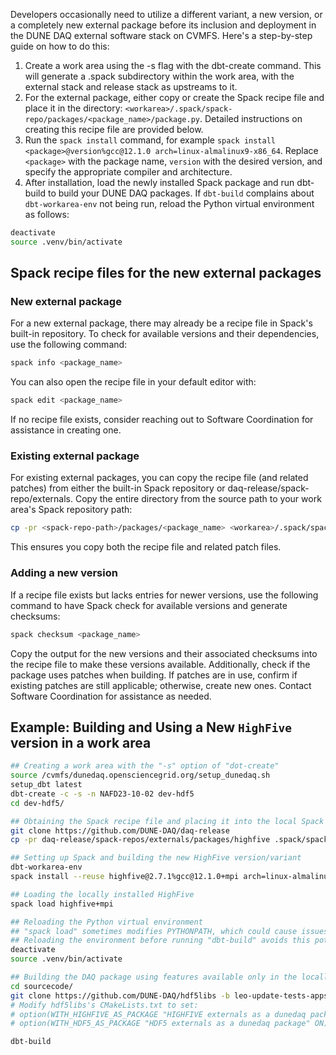 Developers occasionally need to utilize a different variant, a new version, or a completely new external package before its inclusion and deployment in the DUNE DAQ external software stack on CVMFS. Here's a step-by-step guide on how to do this:

1. Create a work area using the -s flag with the dbt-create command. This will generate a .spack subdirectory within the work area, with the external stack and release stack as upstreams to it.
2. For the external package, either copy or create the Spack recipe file and place it in the directory:
`<workarea>/.spack/spack-repo/packages/<package_name>/package.py`. Detailed instructions on creating this recipe file are provided below.
3. Run the `spack install` command, for example `spack install <package>@version%gcc@12.1.0 arch=linux-almalinux9-x86_64`. Replace `<package>` with the package name, `version` with the desired version, and specify the appropriate compiler and architecture.
4. After installation, load the newly installed Spack package and run dbt-build to build your DUNE DAQ packages. If `dbt-build` complains about `dbt-workarea-env` not being run, reload the Python virtual environment as follows:
```bash
deactivate
source .venv/bin/activate
```

## Spack recipe files for the new external packages

### New external package

For a new external package, there may already be a recipe file in Spack's built-in repository. To check for available versions and their dependencies, use the following command:
```bash
spack info <package_name>
```
You can also open the recipe file in your default editor with:
```bash
spack edit <package_name>
```
If no recipe file exists, consider reaching out to Software Coordination for assistance in creating one.

### Existing external package

For existing external packages, you can copy the recipe file (and related patches) from either the built-in Spack repository or daq-release/spack-repo/externals. Copy the entire directory from the source path to your work area's Spack repository path:
```bash
cp -pr <spack-repo-path>/packages/<package_name> <workarea>/.spack/spack-repo/packages/<package_name>
```
This ensures you copy both the recipe file and related patch files.

### Adding a new version

If a recipe file exists but lacks entries for newer versions, use the following command to have Spack check for available versions and generate checksums:

```bash
spack checksum <package_name>
```

Copy the output for the new versions and their associated checksums into the recipe file to make these versions available. Additionally, check if the package uses patches when building. If patches are in use, confirm if existing patches are still applicable; otherwise, create new ones. Contact Software Coordination for assistance as needed.

## Example: Building and Using a New `HighFive` version in a work area

```bash
## Creating a work area with the "-s" option of "dot-create"
source /cvmfs/dunedaq.opensciencegrid.org/setup_dunedaq.sh
setup_dbt latest
dbt-create -c -s -n NAFD23-10-02 dev-hdf5
cd dev-hdf5/

## Obtaining the Spack recipe file and placing it into the local Spack repository
git clone https://github.com/DUNE-DAQ/daq-release
cp -pr daq-release/spack-repos/externals/packages/highfive .spack/spack-repo/packages/

## Setting up Spack and building the new HighFive version/variant
dbt-workarea-env
spack install --reuse highfive@2.7.1%gcc@12.1.0+mpi arch=linux-almalinux9-x86_64

## Loading the locally installed HighFive
spack load highfive+mpi

## Reloading the Python virtual environment
## "spack load" sometimes modifies PYTHONPATH, which could cause issues with "dbt-build."
## Reloading the environment before running "dbt-build" avoids this potential issue.
deactivate
source .venv/bin/activate

## Building the DAQ package using features available only in the locally installed HighFive
cd sourcecode/
git clone https://github.com/DUNE-DAQ/hdf5libs -b leo-update-tests-apps
# Modify hdf5libs's CMakeLists.txt to set:
# option(WITH_HIGHFIVE_AS_PACKAGE "HIGHFIVE externals as a dunedaq package" ON)
# option(WITH_HDF5_AS_PACKAGE "HDF5 externals as a dunedaq package" ON)

dbt-build
```